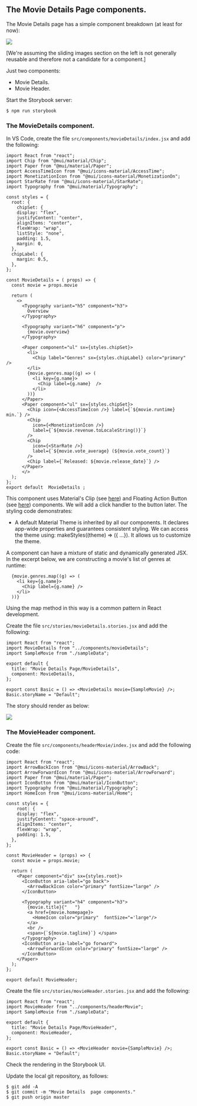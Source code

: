## The Movie Details Page components.

The Movie Details page has a simple component breakdown (at least for now):

![][moviecomponents]

[We're assuming the sliding images section on the left is not generally reusable and therefore not a candidate for a component.]

Just two components:

+ Movie Details.
+ Movie Header.

Start the Storybook server:
~~~
$ npm run storybook
~~~

### The MovieDetails component.

In VS Code, create the file `src/components/movieDetails/index.jsx` and add the following:

~~~
import React from "react";
import Chip from "@mui/material/Chip";
import Paper from "@mui/material/Paper";
import AccessTimeIcon from "@mui/icons-material/AccessTime";
import MonetizationIcon from "@mui/icons-material/MonetizationOn";
import StarRate from "@mui/icons-material/StarRate";
import Typography from "@mui/material/Typography";

const styles = {
  root: {   
    chipSet: {
    display: "flex",
    justifyContent: "center",
    alignItems: "center",
    flexWrap: "wrap",
    listStyle: "none",
    padding: 1.5,
    margin: 0,
  },
  chipLabel: {
    margin: 0.5,
  },
};

const MovieDetails = ( props) => {
  const movie = props.movie

  return (
    <>
      <Typography variant="h5" component="h3">
        Overview
      </Typography>

      <Typography variant="h6" component="p">
        {movie.overview}
      </Typography>

      <Paper component="ul" sx={styles.chipSet}>
        <li>
          <Chip label="Genres" sx={styles.chipLabel} color="primary" />
        </li>
        {movie.genres.map((g) => (
          <li key={g.name}>
            <Chip label={g.name}  />
          </li>
        ))}
      </Paper>
      <Paper component="ul" sx={styles.chipSet}>
        <Chip icon={<AccessTimeIcon />} label={`${movie.runtime} min.`} />
        <Chip
          icon={<MonetizationIcon />}
          label={`${movie.revenue.toLocaleString()}`}
        />
        <Chip
          icon={<StarRate />}
          label={`${movie.vote_average} (${movie.vote_count}`}
        />
        <Chip label={`Released: ${movie.release_date}`} />
      </Paper>
      </>
  );
};
export default  MovieDetails ;
~~~
This component uses Material's Clip (see [here](https://material-ui.com/components/chips/)) and Floating Action Button (see [here](https://material-ui.com/components/floating-action-button/)) components. We will add a click handler to the button later. The styling code demonstrates:

+ A default Material Theme is inherited by all our components. It declares app-wide properties and guarantees consistent styling. We can access the theme using: makeStyles((theme) => ({ ...}). It allows us to customize the theme.

A component can have a mixture of static and dynamically generated JSX. In the excerpt below, we are constructing a movie's list of genres at runtime:
~~~
  {movie.genres.map((g) => (
    <li key={g.name}>
      <Chip label={g.name} />
    </li>
  ))}
~~~
Using the map method in this way is a common pattern in React development.

Create the file `src/stories/movieDetails.stories.jsx` and add the following:

~~~
import React from "react";
import MovieDetails from "../components/movieDetails";
import SampleMovie from "./sampleData";

export default {
  title: "Movie Details Page/MovieDetails",
  component: MovieDetails,
};

export const Basic = () => <MovieDetails movie={SampleMovie} />;
Basic.storyName = "Default";
~~~
The story should render as below:

![][detailsstory]

### The MovieHeader component.

Create the file `src/components/headerMovie/index.jsx` and add the following code:
~~~
import React from "react";
import ArrowBackIcon from "@mui/icons-material/ArrowBack";
import ArrowForwardIcon from "@mui/icons-material/ArrowForward";
import Paper from "@mui/material/Paper";
import IconButton from "@mui/material/IconButton";
import Typography from "@mui/material/Typography";
import HomeIcon from "@mui/icons-material/Home";

const styles = {
    root: {  
    display: "flex",
    justifyContent: "space-around",
    alignItems: "center",
    flexWrap: "wrap",
    padding: 1.5,
  },
};

const MovieHeader = (props) => {
  const movie = props.movie;

  return (
    <Paper component="div" sx={styles.root}>
      <IconButton aria-label="go back">
        <ArrowBackIcon color="primary" fontSize="large" />
      </IconButton>

      <Typography variant="h4" component="h3">
        {movie.title}{"   "}
        <a href={movie.homepage}>
          <HomeIcon color="primary"  fontSize="='large"/>
        </a>
        <br />
        <span>{`${movie.tagline}`} </span>
      </Typography>
      <IconButton aria-label="go forward">
        <ArrowForwardIcon color="primary" fontSize="large" />
      </IconButton>
    </Paper>
  );
};

export default MovieHeader;
~~~
Create the file `src/stories/movieHeader.stories.jsx` and add the following:
~~~
import React from "react";
import MovieHeader from "../components/headerMovie";
import SampleMovie from "./sampleData";

export default {
  title: "Movie Details Page/MovieHeader",
  component: MovieHeader,
};

export const Basic = () => <MovieHeader movie={SampleMovie} />;
Basic.storyName = "Default";
~~~
Check the rendering in the Storybook UI.

Update the local git repository, as follows:
~~~
$ git add -A
$ git commit -m "Movie Details  page components."
$ git push origin master
~~~

[moviecomponents]: ./img/moviecomponents.png
[detailsstory]: ./img/detailstory.png